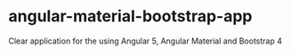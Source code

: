 # angular-material-bootstrap-app
Clear application for the using Angular 5, Angular Material and Bootstrap 4
